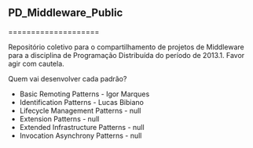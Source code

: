 <h2>PD_Middleware_Public</h2>
====================

<p>Repositório coletivo para o compartilhamento de projetos de Middleware para a disciplina de Programação Distribuída do período de 2013.1. Favor agir com cautela.</p>

<p>Quem vai desenvolver cada padrão?</p>

<ul>
  <li>Basic Remoting Patterns - Igor Marques</li>
  <li>Identification Patterns - Lucas Bibiano</li>
  <li>Lifecycle Management Patterns - null</li>
  <li>Extension Patterns - null</li>
  <li>Extended Infrastructure Patterns - null</li>
  <li>Invocation Asynchrony Patterns - null</li>
</ul>
